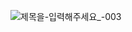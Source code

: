 ![제목을-입력해주세요_-003](https://user-images.githubusercontent.com/110442250/195969370-33431563-b99f-461f-a9fe-f54b4bd3e4ee.jpg)
